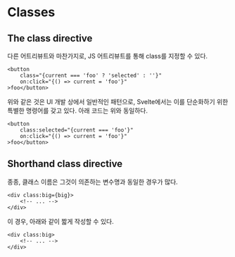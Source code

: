 # Classes

## The class directive

다른 어트리뷰트와 마찬가지로, JS 어트리뷰트를 통해 class를 지정할 수 있다.

```svelte
<button
	class="{current === 'foo' ? 'selected' : ''}"
	on:click="{() => current = 'foo'}"
>foo</button>
```

위와 같은 것은 UI 개발 상에서 일반적인 패턴으로, Svelte에서는 이를 단순화하기 위한 특별한 명령어를 갖고 있다. 아래 코드는 위와 동일하다.

```svelte
<button
	class:selected="{current === 'foo'}"
	on:click="{() => current = 'foo'}"
>foo</button>
```

## Shorthand class directive

종종, 클래스 이름은 그것이 의존하는 변수명과 동일한 경우가 많다.

```svelte
<div class:big={big}>
	<!-- ... -->
</div>
```

이 경우, 아래와 같이 짧게 작성할 수 있다.

```svelte
<div class:big>
	<!-- ... -->
</div>
```
